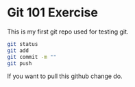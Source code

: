 # Git 101 Exercise

This is my first git repo used for testing git.


```bash
git status
git add
git commit -m ""
git push 
```

If you want to pull this github change do.
